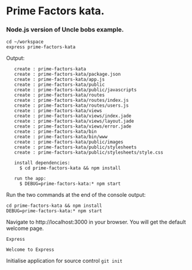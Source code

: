 # Prime Factors kata.
### Node.js version of Uncle bobs example.

```
cd ~/workspace
express prime-factors-kata
```
Output:
```
   create : prime-factors-kata
   create : prime-factors-kata/package.json
   create : prime-factors-kata/app.js
   create : prime-factors-kata/public
   create : prime-factors-kata/public/javascripts
   create : prime-factors-kata/routes
   create : prime-factors-kata/routes/index.js
   create : prime-factors-kata/routes/users.js
   create : prime-factors-kata/views
   create : prime-factors-kata/views/index.jade
   create : prime-factors-kata/views/layout.jade
   create : prime-factors-kata/views/error.jade
   create : prime-factors-kata/bin
   create : prime-factors-kata/bin/www
   create : prime-factors-kata/public/images
   create : prime-factors-kata/public/stylesheets
   create : prime-factors-kata/public/stylesheets/style.css

   install dependencies:
     $ cd prime-factors-kata && npm install

   run the app:
     $ DEBUG=prime-factors-kata:* npm start
```
Run the two commands at the end of the console output:
```
cd prime-factors-kata && npm install
DEBUG=prime-factors-kata:* npm start
```
Navigate to http://localhost:3000 in your browser. You will get the default welcome page.
```
Express

Welcome to Express
```

Initialise application for source control `git init`
